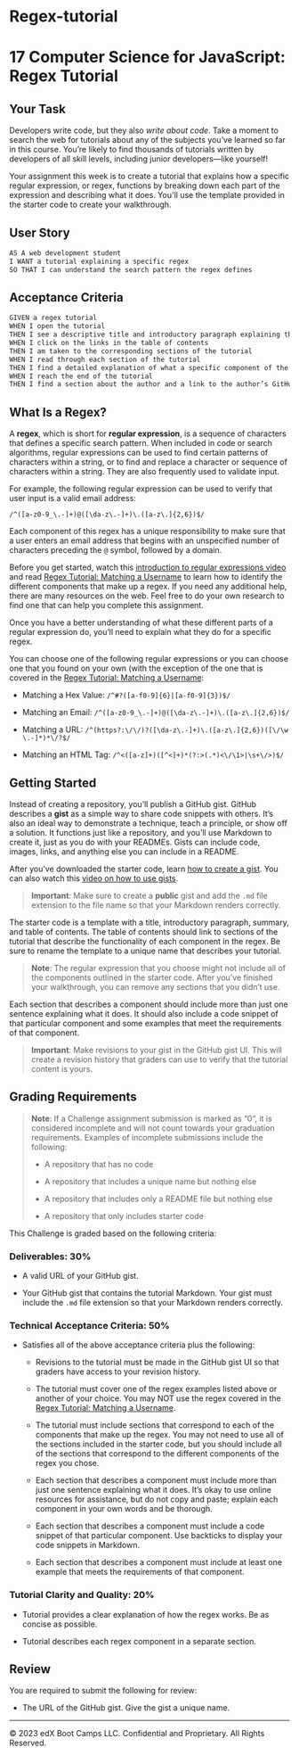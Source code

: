 # Regex-tutorial
# 17 Computer Science for JavaScript: Regex Tutorial

## Your Task

Developers write code, but they also *write about code*. Take a moment to search the web for tutorials about any of the subjects you’ve learned so far in this course. You’re likely to find thousands of tutorials written by developers of all skill levels, including junior developers&mdash;like yourself!

Your assignment this week is to create a tutorial that explains how a specific regular expression, or regex, functions by breaking down each part of the expression and describing what it does. You'll use the template provided in the starter code to create your walkthrough.

## User Story

```md
AS A web development student
I WANT a tutorial explaining a specific regex
SO THAT I can understand the search pattern the regex defines
```

## Acceptance Criteria

```md
GIVEN a regex tutorial
WHEN I open the tutorial
THEN I see a descriptive title and introductory paragraph explaining the purpose of the tutorial, a summary describing the regex featured in the tutorial, a table of contents linking to different sections that break down each component of the regex and explain what it does, and a section about the author with a link to the author’s GitHub profile
WHEN I click on the links in the table of contents
THEN I am taken to the corresponding sections of the tutorial
WHEN I read through each section of the tutorial
THEN I find a detailed explanation of what a specific component of the regex does
WHEN I reach the end of the tutorial
THEN I find a section about the author and a link to the author’s GitHub profile
```

## What Is a Regex?

A **regex**, which is short for **regular expression**, is a sequence of characters that defines a specific search pattern. When included in code or search algorithms, regular expressions can be used to find certain patterns of characters within a string, or to find and replace a character or sequence of characters within a string. They are also frequently used to validate input. 

For example, the following regular expression can be used to verify that user input is a valid email address:

`/^([a-z0-9_\.-]+)@([\da-z\.-]+)\.([a-z\.]{2,6})$/`

Each component of this regex has a unique responsibility to make sure that a user enters an email address that begins with an unspecified number of characters preceding the `@` symbol, followed by a domain.

Before you get started, watch this [introduction to regular expressions video](https://youtu.be/7DG3kCDx53c) and read [Regex Tutorial: Matching a Username](https://coding-boot-camp.github.io/full-stack/computer-science/regex-tutorial) to learn how to identify the different components that make up a regex. If you need any additional help, there are many resources on the web. Feel free to do your own research to find one that can help you complete this assignment.

Once you have a better understanding of what these different parts of a regular expression do, you’ll need to explain what they do for a specific regex.

You can choose one of the following regular expressions or you can choose one that you found on your own (with the exception of the one that is covered in the [Regex Tutorial: Matching a Username](https://coding-boot-camp.github.io/full-stack/computer-science/regex-tutorial):

* Matching a Hex Value: `/^#?([a-f0-9]{6}|[a-f0-9]{3})$/`

* Matching an Email: `/^([a-z0-9_\.-]+)@([\da-z\.-]+)\.([a-z\.]{2,6})$/`

* Matching a URL: `/^(https?:\/\/)?([\da-z\.-]+)\.([a-z\.]{2,6})([\/\w \.-]*)*\/?$/`

* Matching an HTML Tag: `/^<([a-z]+)([^<]+)*(?:>(.*)<\/\1>|\s+\/>)$/`

## Getting Started

Instead of creating a repository, you’ll publish a GitHub gist. GitHub describes a **gist** as a simple way to share code snippets with others. It’s also an ideal way to demonstrate a technique, teach a principle, or show off a solution. It functions just like a repository, and you’ll use Markdown to create it, just as you do with your READMEs. Gists can include code, images, links, and anything else you can include in a README.

After you’ve downloaded the starter code, learn [how to create a gist](https://help.github.com/en/github/writing-on-github/creating-gists). You can also watch this [video on how to use gists](https://www.youtube.com/watch?v=wc2NlcWjQHw).

> **Important**: Make sure to create a **public** gist and add the `.md` file extension to the file name so that your Markdown renders correctly.

The starter code is a template with a title, introductory paragraph, summary, and table of contents. The table of contents should link to sections of the tutorial that describe the functionality of each component in the regex. Be sure to rename the template to a unique name that describes your tutorial.

> **Note**: The regular expression that you choose might not include all of the components outlined in the starter code. After you’ve finished your walkthrough, you can remove any sections that you didn’t use.

Each section that describes a component should include more than just one sentence explaining what it does. It should also include a code snippet of that particular component and some examples that meet the requirements of that component.

> **Important**: Make revisions to your gist in the GitHub gist UI. This will create a revision history that graders can use to verify that the tutorial content is yours.

## Grading Requirements

> **Note**: If a Challenge assignment submission is marked as “0”, it is considered incomplete and will not count towards your graduation requirements. Examples of incomplete submissions include the following:
>
> * A repository that has no code
>
> * A repository that includes a unique name but nothing else
>
> * A repository that includes only a README file but nothing else
>
> * A repository that only includes starter code

This Challenge is graded based on the following criteria:

### Deliverables: 30%

* A valid URL of your GitHub gist.

* Your GitHub gist that contains the tutorial Markdown. Your gist must include the `.md` file extension so that your Markdown renders correctly.

### Technical Acceptance Criteria: 50%

* Satisfies all of the above acceptance criteria plus the following:

    * Revisions to the tutorial must be made in the GitHub gist UI so that graders have access to your revision history.

    * The tutorial must cover one of the regex examples listed above or another of your choice. You may NOT use the regex covered in the [Regex Tutorial: Matching a Username](https://coding-boot-camp.github.io/full-stack/computer-science/regex-tutorial).

    * The tutorial must include sections that correspond to each of the components that make up the regex. You may not need to use all of the sections included in the starter code, but you should include all of the sections that correspond to the different components of the regex you chose.

    * Each section that describes a component must include more than just one sentence explaining what it does. It’s okay to use online resources for assistance, but do not copy and paste; explain each component in your own words and be thorough.

    * Each section that describes a component must include a code snippet of that particular component. Use backticks to display your code snippets in Markdown.

    * Each section that describes a component must include at least one example that meets the requirements of that component.

### Tutorial Clarity and Quality: 20%

* Tutorial provides a clear explanation of how the regex works. Be as concise as possible.

* Tutorial describes each regex component in a separate section.

## Review

You are required to submit the following for review:

* The URL of the GitHub gist. Give the gist a unique name.

---

© 2023 edX Boot Camps LLC. Confidential and Proprietary. All Rights Reserved.
